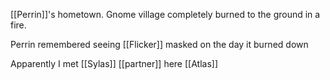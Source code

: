 [[Perrin]]'s hometown. Gnome village completely burned to the ground in a fire.

Perrin remembered seeing [[Flicker]] 
masked on the day it burned down

Apparently I met [[Sylas]] [[partner]] here [[Atlas]] 